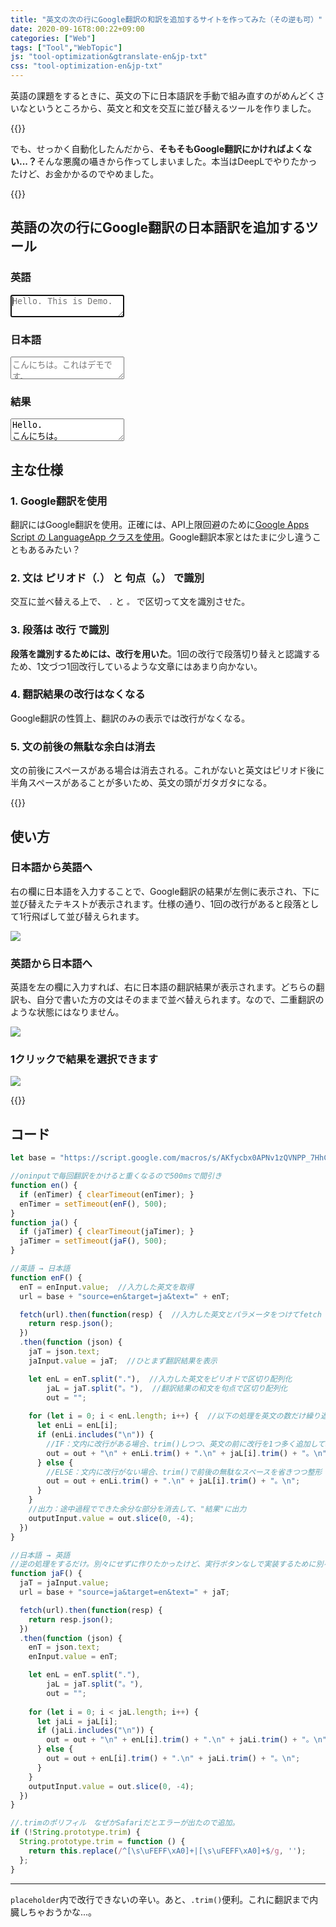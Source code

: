 ```yaml
---
title: "英文の次の行にGoogle翻訳の和訳を追加するサイトを作ってみた（その逆も可）"
date: 2020-09-16T8:00:22+09:00
categories: ["Web"]
tags: ["Tool","WebTopic"]
js: "tool-optimization&gtranslate-en&jp-txt"
css: "tool-optimization-en&jp-txt"
---
```


英語の課題をするときに、英文の下に日本語訳を手動で組み直すのがめんどくさいなというところから、英文と和文を交互に並び替えるツールを作りました。

{{<blogcard url="https://2001y.me/blog/web/tool-optimization-enjp-txt/">}}

でも、せっかく自動化したんだから、<b>そもそもGoogle翻訳にかければよくない...？</b>そんな悪魔の囁きから作ってしまいました。本当はDeepLでやりたかったけど、お金かかるのでやめました。

{{<ad>}}

## 英語の次の行にGoogle翻訳の日本語訳を追加するツール

<div id=textarea-flex>
  <div>
    <h3>英語</h3>
		<textarea id=enInput oninput="en();" placeholder="Hello. This is Demo." autofocus></textarea>
  </div>
  <div>
    <h3>日本語</h3>
		<textarea id=jaInput oninput="ja();" placeholder="こんにちは。これはデモです。"></textarea>
  </div>
</div>


### 結果

<textarea id="outputInput" readonly>
Hello.
こんにちは。
This is Demo.
これはデモです。
</textarea>


## 主な仕様

### 1. Google翻訳を使用

翻訳にはGoogle翻訳を使用。正確には、API上限回避のために[Google Apps Script の LanguageApp クラスを使用](https://qiita.com/tanabee/items/c79c5c28ba0537112922)。Google翻訳本家とはたまに少し違うこともあるみたい？

### 2. 文は ピリオド（.） と 句点（。） で識別

交互に並べ替える上で、 `.` と `。` で区切って文を識別させた。

### 3. 段落は 改行 で識別

<b>段落を識別するためには、改行を用いた</b>。1回の改行で段落切り替えと認識するため、1文づつ1回改行しているような文章にはあまり向かない。

### 4. 翻訳結果の改行はなくなる

Google翻訳の性質上、翻訳のみの表示では改行がなくなる。

### 5. 文の前後の無駄な余白は消去

文の前後にスペースがある場合は消去される。これがないと英文はピリオド後に半角スペースがあることが多いため、英文の頭がガタガタになる。

{{<ad>}}

## 使い方

### 日本語から英語へ

右の欄に日本語を入力することで、Google翻訳の結果が左側に表示され、下に並び替えたテキストが表示されます。仕様の通り、1回の改行があると段落として1行飛ばして並び替えられます。

![](../../../images/tool-optimization&gtranslate-en&jp-txt-1.jpg)

### 英語から日本語へ

英語を左の欄に入力すれば、右に日本語の翻訳結果が表示されます。どちらの翻訳も、自分で書いた方の文はそのままで並べ替えられます。なので、二重翻訳のような状態にはなりません。

![](../../../images/tool-optimization&gtranslate-en&jp-txt-2.jpg)

### 1クリックで結果を選択できます

![](../../../images/tool-optimization&gtranslate-en&jp-txt-３.jpg)

{{<ad>}}

## コード

```js
let base = "https://script.google.com/macros/s/AKfycbx0APNv1zQVNPP_7HhCl5C_OPiDtCtCl0QhtLVZQmDLWfF-7Ln2/exec?", enTimer, jaTimer, enI, jaI, output;

//oninputで毎回翻訳をかけると重くなるので500msで間引き
function en() {
  if (enTimer) { clearTimeout(enTimer); }
  enTimer = setTimeout(enF(), 500);
}
function ja() {
  if (jaTimer) { clearTimeout(jaTimer); }
  jaTimer = setTimeout(jaF(), 500);
}

//英語 → 日本語
function enF() {
  enT = enInput.value;  //入力した英文を取得
  url = base + "source=en&target=ja&text=" + enT;

  fetch(url).then(function(resp) {  //入力した英文とパラメータをつけてfetch
    return resp.json();
  })
  .then(function (json) {
    jaT = json.text;
    jaInput.value = jaT;  //ひとまず翻訳結果を表示

    let enL = enT.split("."),  //入力した英文をピリオドで区切り配列化
        jaL = jaT.split("。"),  //翻訳結果の和文を句点で区切り配列化
        out = "";
    
    for (let i = 0; i < enL.length; i++) {  //以下の処理を英文の数だけ繰り返す
      let enLi = enL[i];
      if (enLi.includes("\n")) {
        //IF：文内に改行がある場合、trim()しつつ、英文の前に改行を1つ多く追加して段落を強調して整形
        out = out + "\n" + enLi.trim() + ".\n" + jaL[i].trim() + "。\n";
      } else { 
        //ELSE：文内に改行がない場合、trim()で前後の無駄なスペースを省きつつ整形
        out = out + enLi.trim() + ".\n" + jaL[i].trim() + "。\n";
      }
    }
    //出力：途中過程でできた余分な部分を消去して、"結果"に出力
    outputInput.value = out.slice(0, -4);
  })
}

//日本語 → 英語
//逆の処理をするだけ。別々にせずに作りたかったけど、実行ボタンなしで実装するために別々にした。（もっといい方法があるかも）
function jaF() {
  jaT = jaInput.value;
  url = base + "source=ja&target=en&text=" + jaT;

  fetch(url).then(function(resp) {
    return resp.json();
  })
  .then(function (json) {
    enT = json.text;
    enInput.value = enT;

    let enL = enT.split("."),
        jaL = jaT.split("。"),
        out = "";
    
    for (let i = 0; i < jaL.length; i++) {
      let jaLi = jaL[i];
      if (jaLi.includes("\n")) {
        out = out + "\n" + enL[i].trim() + ".\n" + jaLi.trim() + "。\n";
      } else {
        out = out + enL[i].trim() + ".\n" + jaLi.trim() + "。\n";
      }
    }
    outputInput.value = out.slice(0, -4);
  })
}

//.trimのポリフィル　なぜかSafariだとエラーが出たので追加。
if (!String.prototype.trim) {
  String.prototype.trim = function () {
    return this.replace(/^[\s\uFEFF\xA0]+|[\s\uFEFF\xA0]+$/g, '');
  };
}
```

***

`placeholder`内で改行できないの辛い。あと、`.trim()`便利。これに翻訳まで内臓しちゃおうかな...。